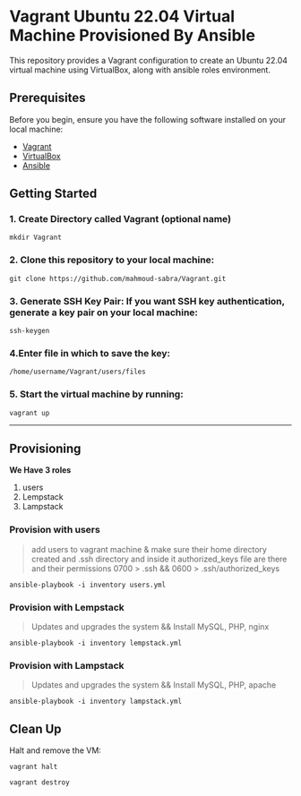 # Vagrant Ubuntu 22.04 Virtual Machine Provisioned By Ansible

This repository provides a Vagrant configuration to create an Ubuntu 22.04 virtual machine using VirtualBox, along with ansible roles environment. 

## Prerequisites

Before you begin, ensure you have the following software installed on your local machine:

- [Vagrant](https://www.vagrantup.com/downloads)
- [VirtualBox](https://www.virtualbox.org/wiki/Downloads)
- [Ansible](https://docs.ansible.com/ansible/latest/installation_guide/intro_installation.html)

## Getting Started
### 1. Create Directory called Vagrant (optional name)
```
mkdir Vagrant
```
### 2. Clone this repository to your local machine:
```
git clone https://github.com/mahmoud-sabra/Vagrant.git
```
### 3. Generate SSH Key Pair: If you want SSH key authentication, generate a key pair on your local machine:
```
ssh-keygen 
```
### 4.Enter file in which to save the key:
```
/home/username/Vagrant/users/files
```

### 5. Start the virtual machine by running:

```
vagrant up
```
----
## Provisioning
**We Have 3 roles**

1. users
2. Lempstack
3. Lampstack

### Provision with users
> add users to vagrant machine & make sure their home directory created and .ssh directory and inside it authorized_keys file are there
> and their permissions 0700 > .ssh && 0600 > .ssh/authorized_keys

```
ansible-playbook -i inventory users.yml
```
### Provision with Lempstack
> Updates and upgrades the system && Install MySQL, PHP, nginx

```
ansible-playbook -i inventory lempstack.yml
```
### Provision with Lampstack
> Updates and upgrades the system && Install MySQL, PHP, apache

```
ansible-playbook -i inventory lampstack.yml
```
## Clean Up

Halt and remove the VM:

```
vagrant halt
```
```
vagrant destroy
```
